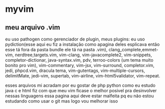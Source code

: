 # myvim
## meu arquivo .vim

eu uso pathogen como gerenciador de plugin, meus plugins:
eu  uso 
pydiction(esse aqui eu fiz a instalação como apagina deles esplicava então esse tá fora da pasta bundle ele tá na pasta .vim), 
clang_complete,emmet-vim, nerdtree,targets.vim, vim-clang, vim-javacomplete2,  vim-snippets, completor-dictionar, 
java-syntax.vim, pdv, terroo-colors (um tema muito bonito pro vim), vim-commentary, vim-jsx, vim-surround,
completor.vim, jedi, phpcd.vim, dracula tema, vim-gutentags, vim-multiple-cursors, delimitMate, jedi-vim, 
supertab, vim-airline, vim-html5validator, vim-repeat.

esses arquivos mi acradam por eu gostar de php python como eu estudo java c e html fiz com que meu vim ficase o melhor posivel pra
desinvolver nessas linguagens essa pagina aqui deve estar malfeita pq eu não estou estudando como usar o git mas 
logo vou melhorar isso
